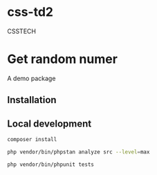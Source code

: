 # css-td2
CSSTECH





# Get random numer

A demo package

## Installation

## Local development

```bash
composer install
```

```bash
php vendor/bin/phpstan analyze src --level=max
```

```bash
php vendor/bin/phpunit tests
```